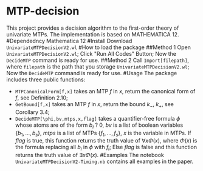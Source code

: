 # MTP-decision
This project provides a decision algorithm to the first-order theory of univariate MTPs. The implementation is based on MATHEMATICA 12.
#Dependedncy
Mathematica 12
#Install
Download `UnivariateMTPDecisionV2.wl`
#How to load the package
##Method 1
Open `UnivariateMTPDecisionV2.wl`;
Click "Run All Codes" Button;
Now the `DecideMTP` command is ready for use.
##Method 2
Call `Import[filepath]`, where `filepath` is the path that you storage `UnivariateMTPDecisionV2.wl`;
Now the `DecideMTP` command is ready for use.
#Usage
The package includes three public functions:
 - `MTPCanonicalForm[f,x]` takes an MTP $f$ in $x$, return the canonical form of $f$, see Definition 2.10;
 - `GetBound[f,x]` takes an MTP $f$ in $x$, return the bound $k_-$, $k_+$, see Corollary 3.4;
 - `DecideMTP[\phi,bv,mtps,x,flag]` takes a quantifier-free formula $\phi$ whose atoms are of the form $b_i~?~0$, $bv$ is a list of boolean variables $\{b_1,\ldots,b_s\}$, $mtps$ is a list of MTPs $\{f_1,\ldots,f_s\}$, $x$ is the variable in MTPs. If $flag$ is true, this function returns the truth value of $\forall x \Phi(x)$, where $\Phi(x)$ is the formula replacing all $b_i$ in $\phi$ with $f_i$; Else $flag$ is false and this function returns the truth value of $\exists x \Phi(x)$.
#Examples
The notebook `UnivariateMTPDecisionV2-Timing.nb` contains all examples in the paper.
